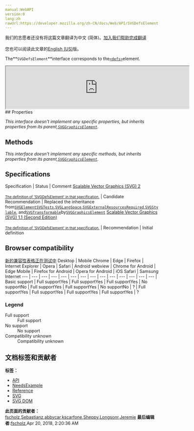 ```yaml
---
manual:WebAPI
version:0
lang:zh
rawUrl:https://developer.mozilla.org/zh-CN/docs/Web/API/SVGDefsElement
---
```




<bdi>我们的志愿者还没有将这篇文章翻译为<bdi>中文 (简体)</bdi>。[加入我们帮助完成翻译](%17541 "")<br></br>您也可以阅读此文章的[English (US)](%17542 "")版。</bdi>






The**`SVGDefsElement`**interface corresponds to the[`<defs>`](%17543 "SVG allows graphical objects to be defined for later reuse. It is recommended that, wherever possible, referenced elements be defined inside of a <defs> element. Objects created inside a <defs> element are not rendered immediately; instead, think of them as templates or macros created for future use.")element.

<iframe src='https://mdn.mozillademos.org/en-US/docs/Web/API/SVGDefsElement$samples/inheritance_diagram?revision=1375626' width='600' height='140'></iframe>
## Properties<a name="Properties"></a>


<em>This interface doesn&#39;t implement any specific properties, but inherits properties from its parent,[`SVGGraphicsElement`](%17348 "The SVGGraphicsElement interface represents SVG elements whose primary purpose is to directly render graphics into a group.").</em>


## Methods<a name="Methods"></a>


<em>This interface doesn&#39;t implement any specific methods, but inherits properties from its parent,[`SVGGraphicsElement`](%17348 "The SVGGraphicsElement interface represents SVG elements whose primary purpose is to directly render graphics into a group.").</em>


## Specifications<a name="Specifications"></a>
Specification | Status | Comment 
[Scalable Vector Graphics (SVG) 2<br></br><small>The definition of &#39;SVGDefsElement&#39; in that specification.</small>](%17544 "") | Candidate Recommendation | Replaced the inheritance from[`SVGElement`](%17342 "All of the SVG DOM interfaces that correspond directly to elements in the SVG language derive from the SVGElement interface.")[`SVGTests`](%17492 "The SVGTests interface is used to reflect conditional processing attributes and is mixed into other interfaces for elements that support these attributes."),[`SVGLangSpace`](%17493 "The documentation about this has not yet been written; please consider contributing!"),[`SVGExternalResourcesRequired`](%17494 "The SVGExternalResourcesRequired interface defines an interface which applies to all elements where this element or one of its descendants can reference an external resource."),[`SVGStylable`](%17382 "The SVGStylable interface is implemented on all objects corresponding to SVG elements that can have style, class and presentation attributes specified on them."), and[`SVGTransformable`](%17495 "Interface SVGTransformable contains properties and methods that apply to all elements which have attribute transform.")by[`SVGGraphicsElement`](%17348 "The SVGGraphicsElement interface represents SVG elements whose primary purpose is to directly render graphics into a group.") 
[Scalable Vector Graphics (SVG) 1.1 (Second Edition)<br></br><small>The definition of &#39;SVGDefsElement&#39; in that specification.</small>](%17545 "") | Recommendation | Initial definition 


## Browser compatibility<a name="Browser_compatibility"></a>
[新的兼容性表格正在测试中<i></i>](%3360 "")
<abbr>Desktop<i></i></abbr> | <abbr>Mobile<i></i></abbr> 
<abbr>Chrome<i></i></abbr> | <abbr>Edge<i></i></abbr> | <abbr>Firefox<i></i></abbr> | <abbr>Internet Explorer<i></i></abbr> | <abbr>Opera<i></i></abbr> | <abbr>Safari<i></i></abbr> | <abbr>Android webview<i></i></abbr> | <abbr>Chrome for Android<i></i></abbr> | <abbr>Edge Mobile<i></i></abbr> | <abbr>Firefox for Android<i></i></abbr> | <abbr>Opera for Android<i></i></abbr> | <abbr>iOS Safari<i></i></abbr> | <abbr>Samsung Internet<i></i></abbr> 
 ---  |  ---  |  ---  |  ---  |  ---  |  ---  |  ---  |  ---  |  ---  |  ---  |  ---  |  ---  |  ---  |  ---  | 
Basic support | <abbr>Full support</abbr>Yes | <abbr>Full support</abbr>Yes | <abbr>Full support</abbr>Yes | <abbr>No support</abbr>No | <abbr>Full support</abbr>Yes | <abbr>Full support</abbr>Yes | <abbr>No support</abbr>No | <abbr>?</abbr> | <abbr>Full support</abbr>Yes | <abbr>Full support</abbr>Yes | <abbr>Full support</abbr>Yes | <abbr>Full support</abbr>Yes | <abbr>?</abbr> 


### Legend<a name="Legend"></a>
<dl><dt><abbr>Full support</abbr></dt><dd>Full support</dd><dt><abbr>No support</abbr></dt><dd>No support</dd><dt><abbr>Compatibility unknown</abbr></dt><dd>Compatibility unknown</dd></dl>



## 文档标签和贡献者
**标签：**
* [API](%50 "")
* [NeedsExample](%13047 "")
* [Reference](%3381 "")
* [SVG](%457 "")
* [SVG DOM](%17335 "")

**此页面的贡献者：**[fscholz](%60 ""),[Sebastianz](%4468 ""),[abbycar](%15784 ""),[kscarfone](%3900 ""),[Sheppy](%405 ""),[Longsonr](%17479 ""),[Jeremie](%4470 "")
**最后编辑者:**[fscholz](%60 ""),<time>Apr 20, 2018, 2:20:36 AM</time>


